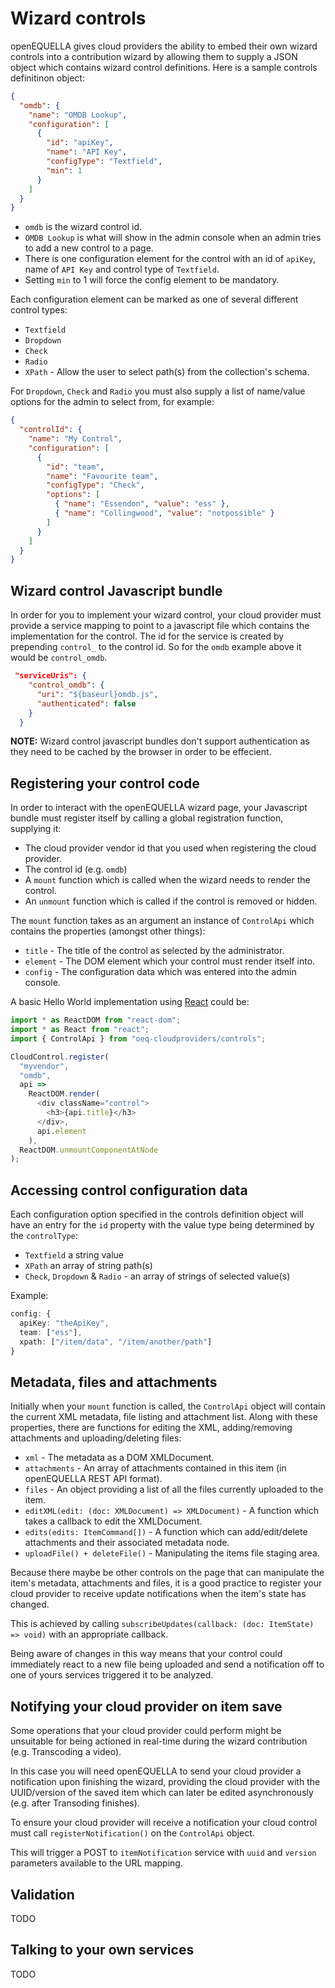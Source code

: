 # Wizard controls

openEQUELLA gives cloud providers the ability to embed their own wizard controls into a contribution wizard by allowing them to supply a JSON object which contains wizard control definitions. Here is a sample controls definitinon object:

```json
{
  "omdb": {
    "name": "OMDB Lookup",
    "configuration": [
      {
        "id": "apiKey",
        "name": "API Key",
        "configType": "Textfield",
        "min": 1
      }
    ]
  }
}
```

- `omdb` is the wizard control id.
- `OMDB Lookup` is what will show in the admin console when an admin tries to add a new control to a page.
- There is one configuration element for the control with an id of `apiKey`, name of `API Key` and control type of `Textfield`.
- Setting `min` to 1 will force the config element to be mandatory.

Each configuration element can be marked as one of several different control types:

- `Textfield`
- `Dropdown`
- `Check`
- `Radio`
- `XPath` - Allow the user to select path(s) from the collection's schema.

For `Dropdown`, `Check` and `Radio` you must also supply a list of name/value options for the admin to select from, for example:

```json
{
  "controlId": {
    "name": "My Control",
    "configuration": [
      {
        "id": "team",
        "name": "Favourite team",
        "configType": "Check",
        "options": [
          { "name": "Essendon", "value": "ess" },
          { "name": "Collingwood", "value": "notpossible" }
        ]
      }
    ]
  }
}
```

## Wizard control Javascript bundle

In order for you to implement your wizard control, your cloud provider must provide a service mapping to point to a javascript file which contains the implementation for the control. The id for the service is created by prepending `control_` to the control id. So for the `omdb` example above it would be `control_omdb`.

```json
 "serviceUris": {
    "control_omdb": {
      "uri": "${baseurl}omdb.js",
      "authenticated": false
    }
  }
```

**NOTE:** Wizard control javascript bundles don't support authentication as they need to be cached by the browser in order to be effecient.

## Registering your control code

In order to interact with the openEQUELLA wizard page, your Javascript bundle must register itself by calling a global registration function, supplying it:

- The cloud provider vendor id that you used when registering the cloud provider.
- The control id (e.g. `omdb`)
- A `mount` function which is called when the wizard needs to render the control.
- An `unmount` function which is called if the control is removed or hidden.

The `mount` function takes as an argument an instance of `ControlApi` which contains the properties (amongst other things):

- `title` - The title of the control as selected by the administrator.
- `element` - The DOM element which your control must render itself into.
- `config` - The configuration data which was entered into the admin console.

A basic Hello World implementation using [React](https://reactjs.org/) could be:

```typescript
import * as ReactDOM from "react-dom";
import * as React from "react";
import { ControlApi } from "oeq-cloudproviders/controls";

CloudControl.register(
  "myvendor",
  "omdb",
  api =>
    ReactDOM.render(
      <div className="control">
        <h3>{api.title}</h3>
      </div>,
      api.element
    ),
  ReactDOM.unmountComponentAtNode
);
```

## Accessing control configuration data

Each configuration option specified in the controls definition object will have an entry for the `id` property with the value type being determined by the `controlType`:

- `Textfield` a string value
- `XPath` an array of string path(s)
- `Check`, `Dropdown` & `Radio` - an array of strings of selected value(s)

Example:

```typescript
config: {
  apiKey: "theApiKey",
  team: ["ess"],
  xpath: ["/item/data", "/item/another/path"]
}
```

## Metadata, files and attachments

Initially when your `mount` function is called, the `ControlApi` object will contain the current XML metadata, file listing and attachment list. Along with these properties, there are functions for editing the XML, adding/removing attachments and uploading/deleting files:

- `xml` - The metadata as a DOM XMLDocument.
- `attachments` - An array of attachments contained in this item (in openEQUELLA REST API format).
- `files` - An object providing a list of all the files currently uploaded to the item.
- `editXML(edit: (doc: XMLDocument) => XMLDocument)` - A function which takes a callback to edit the XMLDocument.
- `edits(edits: ItemCommand[])` - A function which can add/edit/delete attachments and their associated metadata node.
- `uploadFile() + deleteFile()` - Manipulating the items file staging area.

Because there maybe be other controls on the page that can manipulate the item's metadata, attachments and files, it is a good practice to register your cloud provider to receive update notifications when the item's state has changed.

This is achieved by calling `subscribeUpdates(callback: (doc: ItemState) => void)` with an appropriate callback.

Being aware of changes in this way means that your control could immediately react to a new file being uploaded and send a notification off to one of yours services triggered it to be analyzed.

## Notifying your cloud provider on item save

Some operations that your cloud provider could perform might be unsuitable for being actioned in real-time during the wizard contribution (e.g. Transcoding a video).

In this case you will need openEQUELLA to send your cloud provider a notification upon finishing the wizard, providing the cloud provider with the UUID/version of the saved item which can later be edited asynchronously (e.g. after Transoding finishes).

To ensure your cloud provider will receive a notification your cloud control must call `registerNotification()` on the `ControlApi` object.

This will trigger a POST to `itemNotification` service with `uuid` and `version` parameters available to the URL mapping.

## Validation

TODO

## Talking to your own services

TODO
